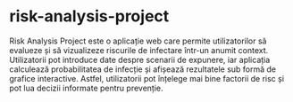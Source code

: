 # risk-analysis-project
Risk Analysis Project este o aplicație web care permite utilizatorilor să evalueze și să vizualizeze riscurile de infectare într-un anumit context. Utilizatorii pot introduce date despre scenarii de expunere, iar aplicația calculează probabilitatea de infecție și afișează rezultatele sub formă de grafice interactive. Astfel, utilizatorii pot înțelege mai bine factorii de risc și pot lua decizii informate pentru prevenție.
